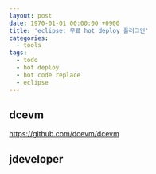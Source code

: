 ```yaml
---
layout: post
date: 1970-01-01 00:00:00 +0900
title: 'eclipse: 무료 hot deploy 플러그인'
categories:
  - tools
tags:
  - todo
  - hot deploy
  - hot code replace
  - eclipse
---
```


## dcevm
https://github.com/dcevm/dcevm

## jdeveloper
